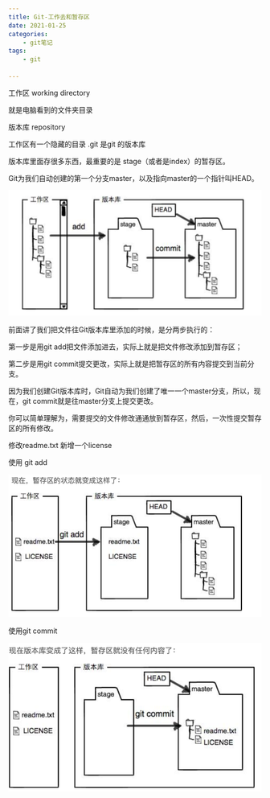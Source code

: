 ```yaml
---
title: Git-工作去和暂存区
date: 2021-01-25
categories: 
    - git笔记
tags:
    - git

---
```


工作区 working directory

就是电脑看到的文件夹目录

版本库 repository

工作区有一个隐藏的目录 .git  是git 的版本库

版本库里面存很多东西，最重要的是 stage（或者是index）的暂存区。

Git为我们自动创建的第一个分支master，以及指向master的一个指针叫HEAD。

![git5](./git5.png)

前面讲了我们把文件往Git版本库里添加的时候，是分两步执行的：

第一步是用git add把文件添加进去，实际上就是把文件修改添加到暂存区；

第二步是用git commit提交更改，实际上就是把暂存区的所有内容提交到当前分支。

因为我们创建Git版本库时，Git自动为我们创建了唯一一个master分支，所以，现在，git commit就是往master分支上提交更改。

你可以简单理解为，需要提交的文件修改通通放到暂存区，然后，一次性提交暂存区的所有修改。

修改readme.txt 新增一个license

使用 git add

![git6](./git6.png)

使用git commit

![git7](./git7.png)



